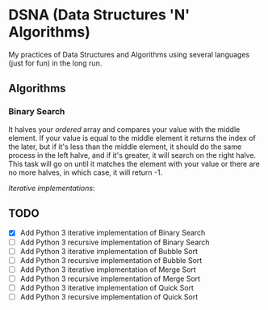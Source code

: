# DSNA (Data Structures 'N' Algorithms)

My practices of Data Structures and Algorithms using several languages (just for fun) in the long run.

## Algorithms

### Binary Search

It halves your _ordered_ array and compares your value with the middle element. If your value is equal to the middle element it returns the index of the later, but if it's less than the middle element, it should do the same process in the left halve, and if it's greater, it will search on the right halve. This task will go on until it matches the element with your value or there are no more halves, in which case, it will return -1.

_Iterative implementations_:

## TODO

- [x] Add Python 3 iterative implementation of Binary Search
- [ ] Add Python 3 recursive implementation of Binary Search
- [ ] Add Python 3 iterative implementation of Bubble Sort
- [ ] Add Python 3 recursive implementation of Bubble Sort
- [ ] Add Python 3 iterative implementation of Merge Sort
- [ ] Add Python 3 recursive implementation of Merge Sort
- [ ] Add Python 3 iterative implementation of Quick Sort
- [ ] Add Python 3 recursive implementation of Quick Sort
